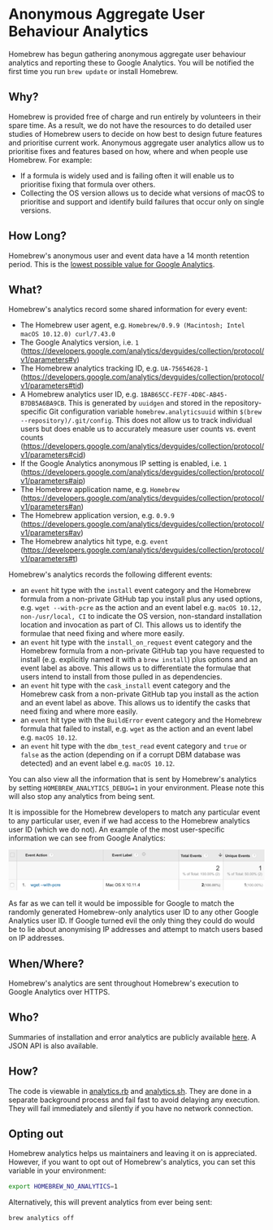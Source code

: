 # Anonymous Aggregate User Behaviour Analytics

Homebrew has begun gathering anonymous aggregate user behaviour analytics and reporting these to Google Analytics. You will be notified the first time you run `brew update` or install Homebrew.

## Why?
Homebrew is provided free of charge and run entirely by volunteers in their spare time. As a result, we do not have the resources to do detailed user studies of Homebrew users to decide on how best to design future features and prioritise current work. Anonymous aggregate user analytics allow us to prioritise fixes and features based on how, where and when people use Homebrew. For example:

- If a formula is widely used and is failing often it will enable us to prioritise fixing that formula over others.
- Collecting the OS version allows us to decide what versions of macOS to prioritise and support and identify build failures that occur only on single versions.

## How Long?
Homebrew's anonymous user and event data have a 14 month retention period. This is the [lowest possible value for Google Analytics](https://support.google.com/analytics/answer/7667196).

## What?
Homebrew's analytics record some shared information for every event:

- The Homebrew user agent, e.g. `Homebrew/0.9.9 (Macintosh; Intel macOS 10.12.0) curl/7.43.0`
- The Google Analytics version, i.e. `1` (https://developers.google.com/analytics/devguides/collection/protocol/v1/parameters#v)
- The Homebrew analytics tracking ID, e.g. `UA-75654628-1` (https://developers.google.com/analytics/devguides/collection/protocol/v1/parameters#tid)
- A Homebrew analytics user ID, e.g. `1BAB65CC-FE7F-4D8C-AB45-B7DB5A6BA9CB`. This is generated by `uuidgen` and stored in the repository-specific Git configuration variable `homebrew.analyticsuuid` within `$(brew --repository)/.git/config`. This does not allow us to track individual users but does enable us to accurately measure user counts vs. event counts (https://developers.google.com/analytics/devguides/collection/protocol/v1/parameters#cid)
- If the Google Analytics anonymous IP setting is enabled, i.e. `1` (https://developers.google.com/analytics/devguides/collection/protocol/v1/parameters#aip)
- The Homebrew application name, e.g. `Homebrew` (https://developers.google.com/analytics/devguides/collection/protocol/v1/parameters#an)
- The Homebrew application version, e.g. `0.9.9` (https://developers.google.com/analytics/devguides/collection/protocol/v1/parameters#av)
- The Homebrew analytics hit type, e.g. `event` (https://developers.google.com/analytics/devguides/collection/protocol/v1/parameters#t)

Homebrew's analytics records the following different events:

- an `event` hit type with the `install` event category and the Homebrew formula from a non-private GitHub tap you install plus any used options, e.g. `wget --with-pcre` as the action and an event label e.g. `macOS 10.12, non-/usr/local, CI` to indicate the OS version, non-standard installation location and invocation as part of CI. This allows us to identify the formulae that need fixing and where more easily.
- an `event` hit type with the `install_on_request` event category and the Homebrew formula from a non-private GitHub tap you have requested to install (e.g. explicitly named it with a `brew install`) plus options and an event label as above. This allows us to differentiate the formulae that users intend to install from those pulled in as dependencies.
- an `event` hit type with the `cask_install` event category and the Homebrew cask from a non-private GitHub tap you install as the action and an event label as above. This allows us to identify the casks that need fixing and where more easily.
- an `event` hit type with the `BuildError` event category and the Homebrew formula that failed to install, e.g. `wget` as the action and an event label e.g. `macOS 10.12`.
- an `event` hit type with the `dbm_test_read` event category and `true` or `false` as the action (depending on if a corrupt DBM database was detected) and an event label e.g. `macOS 10.12`.

You can also view all the information that is sent by Homebrew's analytics by setting `HOMEBREW_ANALYTICS_DEBUG=1` in your environment. Please note this will also stop any analytics from being sent.

It is impossible for the Homebrew developers to match any particular event to any particular user, even if we had access to the Homebrew analytics user ID (which we do not). An example of the most user-specific information we can see from Google Analytics:

![Aggregate user analytics](assets/img/docs/analytics.png)

As far as we can tell it would be impossible for Google to match the randomly generated Homebrew-only analytics user ID to any other Google Analytics user ID. If Google turned evil the only thing they could do would be to lie about anonymising IP addresses and attempt to match users based on IP addresses.

## When/Where?
Homebrew's analytics are sent throughout Homebrew's execution to Google Analytics over HTTPS.

## Who?
Summaries of installation and error analytics are publicly available [here](https://brew.sh/analytics/). A JSON API is also available.

## How?
The code is viewable in [analytics.rb](https://github.com/Homebrew/brew/blob/master/Library/Homebrew/utils/analytics.rb) and [analytics.sh](https://github.com/Homebrew/brew/blob/master/Library/Homebrew/utils/analytics.sh). They are done in a separate background process and fail fast to avoid delaying any execution. They will fail immediately and silently if you have no network connection.

## Opting out
Homebrew analytics helps us maintainers and leaving it on is appreciated. However, if you want to opt out of Homebrew's analytics, you can set this variable in your environment:

```sh
export HOMEBREW_NO_ANALYTICS=1
```

Alternatively, this will prevent analytics from ever being sent:

```sh
brew analytics off
```
